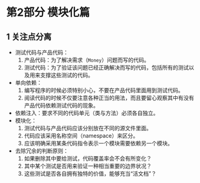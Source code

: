 # 第2部分 模块化篇

## 1 关注点分离

- 测试代码与产品代码：
  1. 产品代码：为了解决需求（`Money`）问题而写的代码。
  2. 测试代码：为了验证该问题已经正确解决而写的代码，包括所有的测试以及用来支撑这些测试的代码。
- 单向依赖：
  1. 编写程序的时候必须特别小心，不要在产品代码里面用到测试代码。
  2. 阅读代码的时候不仅要注意各种正当的用法，而且要留心观察其中有没有产品代码依赖测试代码的现象。
- 依赖注入：要求不同的代码单元（类与方法）必须各自独立。
- 模块化：
  1. 测试代码与产品代码应该分别放在不同的源文件里面。
  2. 代码应该采用名称空间（namespace）来区分。
  3. 应该明确采用某条代码指令表示一个模块需要依赖另一个模块。
- 去除冗余的判断原则：
  1. 如果删除其中要给测试，代码覆盖率会不会有所变化？
  2. 其中某个测试是否用来验证一种相当重要的边界状况？
  3. 这些测试是否各自拥有独特的价值，能够充当“活文档”？